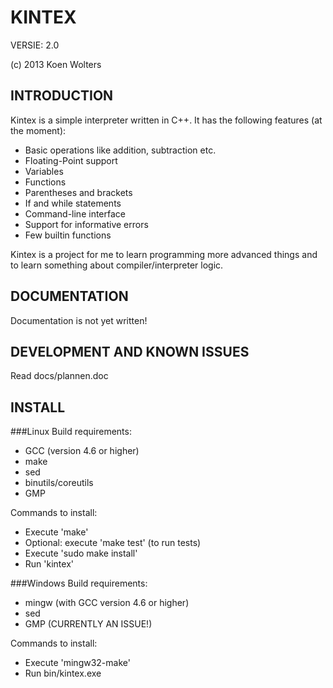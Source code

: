 KINTEX 
======

VERSIE: 2.0

(c) 2013 Koen Wolters

INTRODUCTION
------------

Kintex is a simple interpreter written in C++. It has the following features (at the moment):
* Basic operations like addition, subtraction etc.
* Floating-Point support
* Variables
* Functions
* Parentheses and brackets
* If and while statements
* Command-line interface
* Support for informative errors
* Few builtin functions

Kintex is a project for me to learn programming more advanced things and to learn something about compiler/interpreter logic.

DOCUMENTATION
-------------

Documentation is not yet written!

DEVELOPMENT AND KNOWN ISSUES
----------------------------
Read docs/plannen.doc

INSTALL
-------

###Linux
Build requirements:
- GCC (version 4.6 or higher) 
- make
- sed
- binutils/coreutils
- GMP

Commands to install:
- Execute 'make'
- Optional: execute 'make test' (to run tests)
- Execute 'sudo make install'
- Run 'kintex'

###Windows
Build requirements:
- mingw (with GCC version 4.6 or higher)
- sed
- GMP (CURRENTLY AN ISSUE!)

Commands to install:
- Execute 'mingw32-make'
- Run bin/kintex.exe
